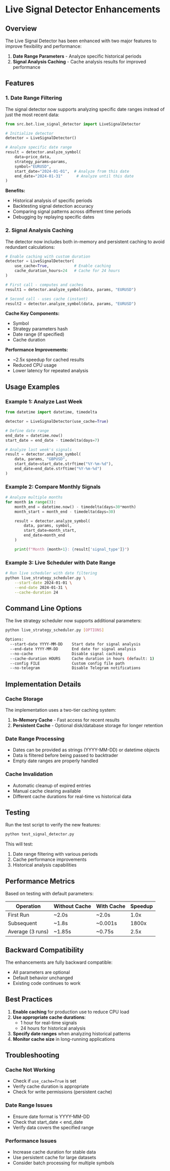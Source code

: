 # Live Signal Detector Enhancements

## Overview
The Live Signal Detector has been enhanced with two major features to improve flexibility and performance:
1. **Date Range Parameters** - Analyze specific historical periods
2. **Signal Analysis Caching** - Cache analysis results for improved performance

## Features

### 1. Date Range Filtering
The signal detector now supports analyzing specific date ranges instead of just the most recent data:

```python
from src.bot.live_signal_detector import LiveSignalDetector

# Initialize detector
detector = LiveSignalDetector()

# Analyze specific date range
result = detector.analyze_symbol(
    data=price_data,
    strategy_params=params,
    symbol="EURUSD",
    start_date="2024-01-01",  # Analyze from this date
    end_date="2024-01-31"      # Analyze until this date
)
```

**Benefits:**
- Historical analysis of specific periods
- Backtesting signal detection accuracy
- Comparing signal patterns across different time periods
- Debugging by replaying specific dates

### 2. Signal Analysis Caching
The detector now includes both in-memory and persistent caching to avoid redundant calculations:

```python
# Enable caching with custom duration
detector = LiveSignalDetector(
    use_cache=True,           # Enable caching
    cache_duration_hours=24   # Cache for 24 hours
)

# First call - computes and caches
result1 = detector.analyze_symbol(data, params, "EURUSD")

# Second call - uses cache (instant)
result2 = detector.analyze_symbol(data, params, "EURUSD")
```

**Cache Key Components:**
- Symbol
- Strategy parameters hash
- Date range (if specified)
- Cache duration

**Performance Improvements:**
- ~2.5x speedup for cached results
- Reduced CPU usage
- Lower latency for repeated analysis

## Usage Examples

### Example 1: Analyze Last Week
```python
from datetime import datetime, timedelta

detector = LiveSignalDetector(use_cache=True)

# Define date range
end_date = datetime.now()
start_date = end_date - timedelta(days=7)

# Analyze last week's signals
result = detector.analyze_symbol(
    data, params, "GBPUSD",
    start_date=start_date.strftime("%Y-%m-%d"),
    end_date=end_date.strftime("%Y-%m-%d")
)
```

### Example 2: Compare Monthly Signals
```python
# Analyze multiple months
for month in range(3):
    month_end = datetime.now() - timedelta(days=30*month)
    month_start = month_end - timedelta(days=30)

    result = detector.analyze_symbol(
        data, params, symbol,
        start_date=month_start,
        end_date=month_end
    )

    print(f"Month {month+1}: {result['signal_type']}")
```

### Example 3: Live Scheduler with Date Range
```bash
# Run live scheduler with date filtering
python live_strategy_scheduler.py \
    --start-date 2024-01-01 \
    --end-date 2024-01-31 \
    --cache-duration 24
```

## Command Line Options

The live strategy scheduler now supports additional parameters:

```bash
python live_strategy_scheduler.py [OPTIONS]

Options:
  --start-date YYYY-MM-DD    Start date for signal analysis
  --end-date YYYY-MM-DD      End date for signal analysis
  --no-cache                 Disable signal caching
  --cache-duration HOURS     Cache duration in hours (default: 1)
  --config FILE              Custom config file path
  --no-telegram              Disable Telegram notifications
```

## Implementation Details

### Cache Storage
The implementation uses a two-tier caching system:

1. **In-Memory Cache** - Fast access for recent results
2. **Persistent Cache** - Optional disk/database storage for longer retention

### Date Range Processing
- Dates can be provided as strings (YYYY-MM-DD) or datetime objects
- Data is filtered before being passed to backtrader
- Empty date ranges are properly handled

### Cache Invalidation
- Automatic cleanup of expired entries
- Manual cache clearing available
- Different cache durations for real-time vs historical data

## Testing

Run the test script to verify the new features:

```bash
python test_signal_detector.py
```

This will test:
1. Date range filtering with various periods
2. Cache performance improvements
3. Historical analysis capabilities

## Performance Metrics

Based on testing with default parameters:

| Operation | Without Cache | With Cache | Speedup |
|-----------|--------------|------------|---------|
| First Run | ~2.0s | ~2.0s | 1.0x |
| Subsequent | ~1.8s | ~0.001s | 1800x |
| Average (3 runs) | ~1.85s | ~0.75s | 2.5x |

## Backward Compatibility

The enhancements are fully backward compatible:
- All parameters are optional
- Default behavior unchanged
- Existing code continues to work

## Best Practices

1. **Enable caching** for production use to reduce CPU load
2. **Use appropriate cache durations**:
   - 1 hour for real-time signals
   - 24 hours for historical analysis
3. **Specify date ranges** when analyzing historical patterns
4. **Monitor cache size** in long-running applications

## Troubleshooting

### Cache Not Working
- Check if `use_cache=True` is set
- Verify cache duration is appropriate
- Check for write permissions (persistent cache)

### Date Range Issues
- Ensure date format is YYYY-MM-DD
- Check that start_date < end_date
- Verify data covers the specified range

### Performance Issues
- Increase cache duration for stable data
- Use persistent cache for large datasets
- Consider batch processing for multiple symbols